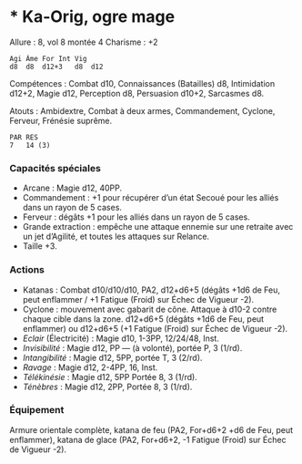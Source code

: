 # * Ka-Orig, ogre mage

Allure : 8, vol 8 montée 4
Charisme : +2

	Agi	Âme	For	Int	Vig
	d8	d8	d12+3	d8	d12

Compétences : Combat d10, Connaissances (Batailles) d8, Intimidation d12+2, Magie d12, Perception d8, Persuasion d10+2, Sarcasmes d8.

Atouts : Ambidextre, Combat à deux armes, Commandement, Cyclone, Ferveur, Frénésie suprême.

	PAR	RES
	7	14 (3)

### Capacités spéciales
- Arcane : Magie d12, 40PP.
- Commandement : +1 pour récupérer d’un état Secoué pour les alliés dans un rayon de 5 cases.
- Ferveur : dégâts +1 pour les alliés dans un rayon de 5 cases.
- Grande extraction : empêche une attaque ennemie sur une retraite avec un jet d’Agilité, et toutes les attaques sur Relance.
- Taille +3.

### Actions
- Katanas : Combat d10/d10/d10, PA2, d12+d6+5 (dégâts +1d6 de Feu, peut enflammer / +1 Fatigue (Froid) sur Échec de  Vigueur -2).
- Cyclone : mouvement avec gabarit de cône. Attaque à d10-2 contre chaque cible dans la zone. d12+d6+5 (dégâts +1d6 de Feu, peut enflammer) ou d12+d6+5 (+1 Fatigue (Froid) sur Échec de  Vigueur -2).
- _Eclair_ (Électricité) : Magie d10, 1-3PP, 12/24/48, Inst.
- _Invisibilité_ : Magie d12, PP — (à volonté), portée P, 3 (1/rd).
- _Intangibilité_ : Magie d12, 5PP, portée T, 3 (2/rd).
- _Ravage_ : Magie d12, 2-4PP, 16, Inst.
- _Télékinésie_ : Magie d12, 5PP Portée 8, 3 (1/rd).
- _Ténèbres_ : Magie d12, 2PP, Portée 8, 3 (1/rd).

### Équipement
Armure orientale complète, katana de feu (PA2, For+d6+2 +d6 de Feu, peut enflammer), katana de glace (PA2, For+d6+2, -1 Fatigue (Froid) sur Échec de Vigueur -2).
